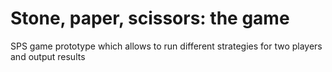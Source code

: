 # Stone, paper, scissors: the game
SPS game prototype which allows to run different strategies for two players and output results 
